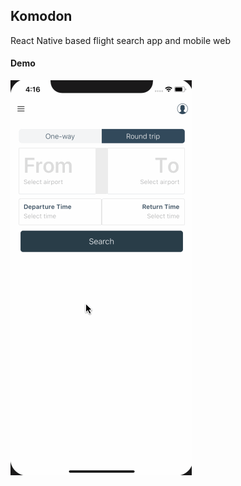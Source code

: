 ## Komodon

React Native based flight search app and mobile web

#### Demo

![Functionality demo](/demo.gif)